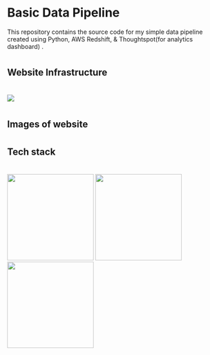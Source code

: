 # Basic Data Pipeline

This repository contains the source code for my simple data pipeline created using Python, AWS Redshift, & Thoughtspot(for analytics dashboard) .

#

## Website Infrastructure

#

![](./public/assets/images/Diagram.png)

#

## Images of website

#

## Tech stack

#

<img src="https://tse2.mm.bing.net/th?id=OIP.tYOuChNq6lvU5fvPAygyJwHaEK&pid=Api&P=0&h=180" width="200"/>

<img src="https://encrypted-tbn0.gstatic.com/images?q=tbn:ANd9GcRWwqIxeXaSEO9byVSTrXX7tSJ1GkDxP9HE2Q&usqp=CAU" width="200"/>

<img src="https://tse3.explicit.bing.net/th?id=OIP.iLhp3sbq6inhLGL2HdiNJwHaHa&pid=Api&P=0&h=180" width="200"/>
